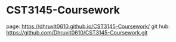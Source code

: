 # CST3145-Coursework
page: https://dhruvit0610.github.io/CST3145-Coursework/
git hub: https://github.com/Dhruvit0610/CST3145-Coursework.git
